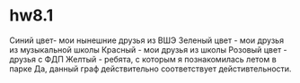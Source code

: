 # hw8.1
Синий цвет- мои нынешние друзья из ВШЭ
Зеленый цвет - мои друзья из музыкальной школы
Красный - мои друзья из школы
Розовый цвет - друзья с ФДП
Желтый - ребята, с которым я познакомилась летом в парке
Да, данный граф действительно соответствует дейстивтельности. 
